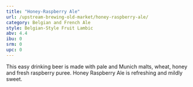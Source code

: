 ```yaml
---
title: "Honey-Raspberry Ale"
url: /upstream-brewing-old-market/honey-raspberry-ale/
category: Belgian and French Ale
style: Belgian-Style Fruit Lambic
abv: 4.4
ibu: 0
srm: 0
upc: 0
---
```

This easy drinking beer is made with pale and 
Munich malts, wheat, honey and fresh raspberry puree. Honey Raspberry Ale is refreshing and mildly sweet.
